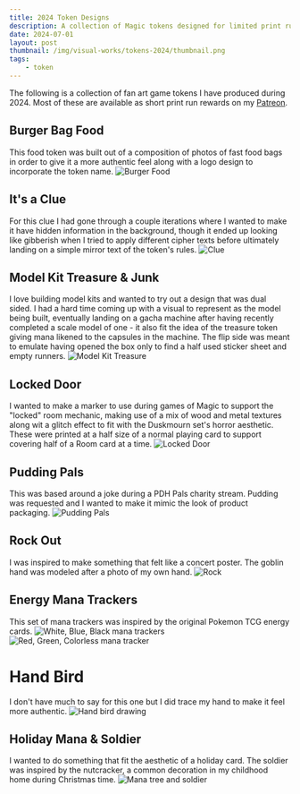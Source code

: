 ```yaml
---
title: 2024 Token Designs
description: A collection of Magic tokens designed for limited print run & giveaways.
date: 2024-07-01
layout: post
thumbnail: /img/visual-works/tokens-2024/thumbnail.png
tags:
    - token
---
```


The following is a collection of fan art game tokens I have produced during 2024. Most of these are available as short print run rewards on my [Patreon](https://www.patreon.com/sprngr).

## Burger Bag Food
This food token was built out of a composition of photos of fast food bags in order to give it a more authentic feel along with a logo design to incorporate the token name.
![Burger Food](/img/visual-works/tokens-2024/food_token.png)

## It's a Clue
For this clue I had gone through a couple iterations where I wanted to make it have hidden information in the background, though it ended up looking like gibberish when I tried to apply different cipher texts before ultimately landing on a simple mirror text of the token's rules.
![Clue](/img/visual-works/tokens-2024/clue.png)

## Model Kit Treasure & Junk
I love building model kits and wanted to try out a design that was dual sided. I had a hard time coming up with a visual to represent as the model being built, eventually landing on a gacha machine after having recently completed a scale model of one - it also fit the idea of the treasure token giving mana likened to the capsules in the machine. The flip side was meant to emulate having opened the box only to find a half used sticker sheet and empty runners.
![Model Kit Treasure](/img/visual-works/tokens-2024/treasure_junk.png)

## Locked Door
I wanted to make a marker to use during games of Magic to support the "locked" room mechanic, making use of a mix of wood and metal textures along wit a glitch effect to fit with the Duskmourn set's horror aesthetic. These were printed at a half size of a normal playing card to support covering half of a Room card at a time.
![Locked Door](/img/visual-works/tokens-2024/locked_door.png)

## Pudding Pals
This was based around a joke during a PDH Pals charity stream. Pudding was requested and I wanted to make it mimic the look of product packaging.
![Pudding Pals](/img/visual-works/tokens-2024/pudding_pals.png)

## Rock Out
I was inspired to make something that felt like a concert poster. The goblin hand was modeled after a photo of my own hand.
![Rock](/img/visual-works/tokens-2024/rock.png)

## Energy Mana Trackers
This set of mana trackers was inspired by the original Pokemon TCG energy cards.
![White, Blue, Black mana trackers](/img/visual-works/tokens-2024/mana_tracker_wub.png)
![Red, Green, Colorless mana tracker](/img/visual-works/tokens-2024/mana_tracker_rgc.png)

# Hand Bird
I don't have much to say for this one but I did trace my hand to make it feel more authentic.
![Hand bird drawing](/img/visual-works/tokens-2024/bird.png)

## Holiday Mana & Soldier
I wanted to do something that fit the aesthetic of a holiday card. The soldier was inspired by the nutcracker, a common decoration in my childhood home during Christmas time.
![Mana tree and soldier](/img/visual-works/tokens-2024/holiday.png)